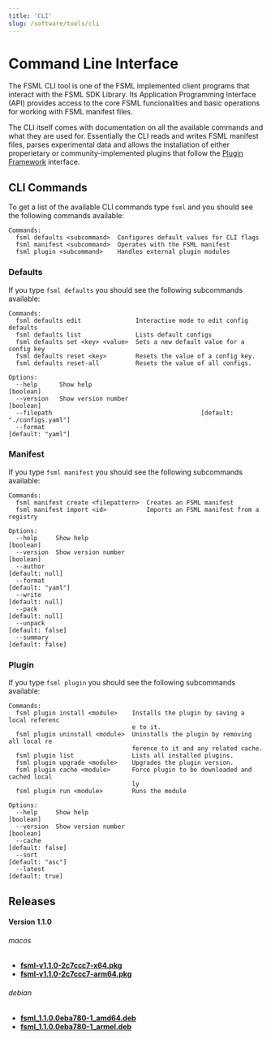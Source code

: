 ```yaml
---
title: 'CLI'
slug: /software/tools/cli
---
```


# Command Line Interface

The FSML CLI tool is one of the FSML implemented client programs that interact with the FSML SDK Library. Its Application Programming Interface (API) provides access to the core FSML funcionalities and basic operations for working with FSML manifest files.

The CLI itself comes with documentation on all the available commands and what they are used for. Essentially the CLI reads and writes FSML manifest files, parses experimental data and allows the installation of either properietary or community-implemented plugins that follow the [Plugin Framework](../../plugins) interface.


## CLI Commands

To get a list of the available CLI commands type `fsml` and you should see the following commands available:
```
Commands:
  fsml defaults <subcommand>  Configures default values for CLI flags
  fsml manifest <subcommand>  Operates with the FSML manifest
  fsml plugin <subcommand>    Handles external plugin modules
```

### Defaults

If you type `fsml defaults` you should see the following subcommands available:
```
Commands:
  fsml defaults edit               Interactive mode to edit config defaults
  fsml defaults list               Lists default configs
  fsml defaults set <key> <value>  Sets a new default value for a config key
  fsml defaults reset <key>        Resets the value of a config key.
  fsml defaults reset-all          Resets the value of all configs.

Options:
  --help      Show help                                                [boolean]
  --version   Show version number                                      [boolean]
  --filepath                                         [default: "./configs.yaml"]
  --format                                                     [default: "yaml"]
```

### Manifest

If you type `fsml manifest` you should see the following subcommands available:

```
Commands:
  fsml manifest create <filepattern>  Creates an FSML manifest
  fsml manifest import <id>           Imports an FSML manifest from a registry

Options:
  --help     Show help                                                 [boolean]
  --version  Show version number                                       [boolean]
  --author                                                       [default: null]
  --format                                                     [default: "yaml"]
  --write                                                        [default: null]
  --pack                                                         [default: null]
  --unpack                                                      [default: false]
  --summary                                                     [default: false]
```

### Plugin
If you type `fsml plugin` you should see the following subcommands available:

```
Commands:
  fsml plugin install <module>    Installs the plugin by saving a local referenc
                                  e to it.
  fsml plugin uninstall <module>  Uninstalls the plugin by removing all local re
                                  ference to it and any related cache.
  fsml plugin list                Lists all installed plugins.
  fsml plugin upgrade <module>    Upgrades the plugin version.
  fsml plugin cache <module>      Force plugin to be downloaded and cached local
                                  ly
  fsml plugin run <module>        Runs the module

Options:
  --help     Show help                                                 [boolean]
  --version  Show version number                                       [boolean]
  --cache                                                       [default: false]
  --sort                                                        [default: "asc"]
  --latest                                                       [default: true]
```

## Releases

#### Version 1.1.0
###### macos
- [**fsml-v1.1.0-2c7ccc7-x64.pkg**](https://github.com/TeselaGen/fsml.org/releases/download/v.1.1.0/fsml-v1.1.0-2c7ccc7-x64.pkg)
- [**fsml-v1.1.0-2c7ccc7-arm64.pkg**](https://github.com/TeselaGen/fsml.org/releases/download/v.1.1.0/fsml-v1.1.0-2c7ccc7-arm64.pkg)

###### debian
- [**fsml_1.1.0.0eba780-1_amd64.deb**](https://github.com/TeselaGen/fsml.org/releases/download/v.1.1.0/fsml_1.1.0.0eba780-1_amd64.deb)
- [**fsml_1.1.0.0eba780-1_armel.deb**](https://github.com/TeselaGen/fsml.org/releases/download/v.1.1.0/fsml_1.1.0.0eba780-1_armel.deb)
